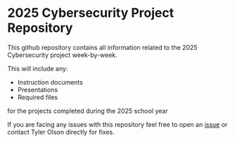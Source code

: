 # 2025 Cybersecurity Project Repository
This github repository contains all information related to the 2025 Cybersecurity project week-by-week.

This will include any:
- Instruction documents
- Presentations
- Required files

for the projects completed during the 2025 school year

If you are facing any issues with this repository feel free to open an [issue](https://github.com/msu-abits/2025-cybersecurity/issues) or contact Tyler Olson directly for fixes.
